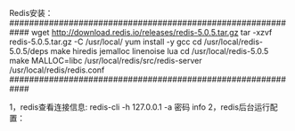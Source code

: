 Redis安装：
############################################################
wget http://download.redis.io/releases/redis-5.0.5.tar.gz
tar -xzvf redis-5.0.5.tar.gz -C /usr/local/
yum install -y gcc
cd /usr/local/redis-5.0.5/deps
make hiredis jemalloc linenoise lua
cd /usr/local/redis-5.0.5
make MALLOC=libc
/usr/local/redis/src/redis-server /usr/local/redis/redis.conf
############################################################

1，redis查看连接信息:
redis-cli -h 127.0.0.1 -a 密码 info
2，redis后台运行配置：

